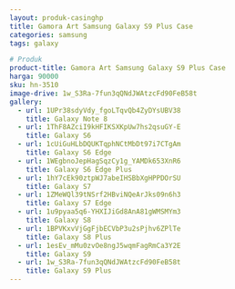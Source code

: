 ```yaml
---
layout: produk-casinghp
title: Gamora Art Samsung Galaxy S9 Plus Case
categories: samsung
tags: galaxy

# Produk
product-title: Gamora Art Samsung Galaxy S9 Plus Case
harga: 90000
sku: hn-3510
image-drive: 1w_S3Ra-7fun3qQNdJWAtzcFd90FeB58t
gallery:
  - url: 1UPr38sdyVdy_fgoLTqvQb4ZyDYsUBV38
    title: Galaxy Note 8
  - url: 1ThF8AZciI9kHFIKSXKpUw7hs2qsuGY-E
    title: Galaxy S6
  - url: 1cUiGuHLbDQUKTqphNCtMbDt97i7CTgAm
    title: Galaxy S6 Edge
  - url: 1WEgbnoJepHagSqzCy1g_YAMDk653XnR6
    title: Galaxy S6 Edge Plus
  - url: 1hY7cEk90ztpWJ7abeIHSBbXgHPPDOrSU
    title: Galaxy S7
  - url: 1ZMeWQl39tNSrf2HBviNQeArJks09n6h3
    title: Galaxy S7 Edge
  - url: 1u9pyaa5q6-YHXIJiGd8AnA81gWMSMYm3
    title: Galaxy S8
  - url: 1BPVKxvVjGgFjbECVbP3u2sPjhv6ZPlTe
    title: Galaxy S8 Plus
  - url: 1esEv_mMu0zvOe8ngJ5wqmFagRmCa3Y2E
    title: Galaxy S9
  - url: 1w_S3Ra-7fun3qQNdJWAtzcFd90FeB58t
    title: Galaxy S9 Plus
---
```

